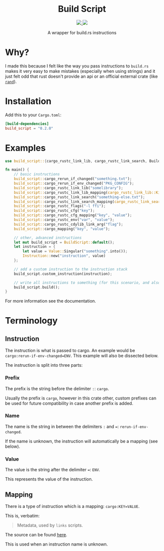 <div align="center">
    <h1><b>Build Script</b></h1>
    <a href="https://www.crates.io/crates/build_script">
        <img src="https://img.shields.io/crates/v/build_script.svg">
    </a>
    <a href="https://www.docs.rs/build_script">
        <img src="https://docs.rs/build_script/badge.svg">
    </a>
    <p>A wrapper for build.rs instructions</p>
</div>

# Why?
I made this because I felt like the way you pass instructions to `build.rs` makes it very easy to make mistakes 
(especially when using strings) and it just felt odd that rust doesn't provide an api or an official external crate 
(like [`rand`](https://crates.io/crates/rand)).

# Installation
Add this to your `Cargo.toml`:
```toml
[build-dependencies]
build_script = "0.2.0"
```

# Examples
```rust
use build_script::{cargo_rustc_link_lib, cargo_rustc_link_search, BuildScript, Instruction, Value};

fn main() {
    // basic instructions    
    build_script::cargo_rerun_if_changed("something.txt");
    build_script::cargo_rerun_if_env_changed("PKG_CONFIG");
    build_script::cargo_rustc_link_lib("somelibrary");
    build_script::cargo_rustc_link_lib_mapping(cargo_rustc_link_lib::Kind::DynamicLibrary, "somelibrary");
    build_script::cargo_rustc_link_search("something-else.txt");
    build_script::cargo_rustc_link_search_mapping(cargo_rustc_link_search::Kind::Crate, "something-else.txt");
    build_script::cargo_rustc_flags("-l ffi");
    build_script::cargo_rustc_cfg("key");
    build_script::cargo_rustc_cfg_mapping("key", "value");
    build_script::cargo_rustc_env("var", "value");
    build_script::cargo_rustc_cdylib_link_arg("flag");
    build_script::cargo_mapping("key", "value");

    // other, advanced instructions    
    let mut build_script = BuildScript::default();
    let instruction = {
        let value = Value::Singular("something".into());
        Instruction::new("instruction", value)
    };

    // add a custom instruction to the instruction stack    
    build_script.custom_instruction(instruction);

    // write all instructions to something (for this scenario, and also usually, its stdout)    
    build_script.build();
}
```

For more information see the documentation.

# Terminology
## Instruction
The instruction is what is passed to cargo. An example would be `cargo:rerun-if-env-changed=ENV`. This example will
also be dissected below.

The instruction is split into three parts:
### Prefix
The prefix is the string before the delimiter `:`: `cargo`.

Usually the prefix is `cargo`, however in this crate other, custom prefixes can be used for future compatibility in case
another prefix is added.

### Name
The name is the string in between the delimiters `:` and `=`: `rerun-if-env-changed`.

If the name is unknown, the instruction will automatically be a mapping (see below).
### Value
The value is the string after the delimiter `=`: `ENV`.

This represents the value of the instruction.
## Mapping
There is a type of instruction which is a mapping: `cargo:KEY=VALUE`.

This is, verbatim:

> Metadata, used by `links` scripts.

The source can be found [here](https://doc.rust-lang.org/cargo/reference/build-scripts.html).

This is used when an instruction name is unknown.
